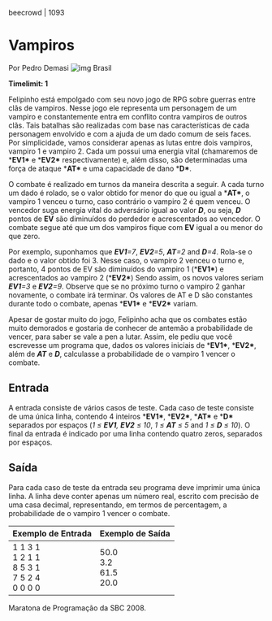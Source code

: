 beecrowd | 1093

# Vampiros

Por Pedro Demasi ![img](https://resources.beecrowd.com.br/gallery/images/flags/br.gif) Brasil

**Timelimit: 1**

Felipinho está empolgado com seu novo jogo de RPG sobre guerras entre clãs de vampiros. Nesse jogo ele representa um personagem de um vampiro e constantemente entra em conflito contra vampiros de outros clãs. Tais batalhas são realizadas com base nas características de cada personagem envolvido e com a ajuda de um dado comum de seis faces. Por simplicidade, vamos considerar apenas as lutas entre dois vampiros, vampiro 1 e vampiro 2. Cada um possui uma energia vital (chamaremos de ***EV1\*** e ***EV2\*** respectivamente) e, além disso, são determinadas uma força de ataque ***AT\*** e uma capacidade de dano ***D\***.

O combate é realizado em turnos da maneira descrita a seguir. A cada turno um dado é rolado, se o valor obtido for menor do que ou igual a ***AT\***, o vampiro 1 venceu o turno, caso contrário o vampiro 2 é quem venceu. O vencedor suga energia vital do adversário igual ao valor ***D***, ou seja, ***D*** pontos de **EV** são diminuídos do perdedor e acrescentados ao vencedor. O combate segue até que um dos vampiros fique com **EV** igual a ou menor do que zero.

Por exemplo, suponhamos que ***EV1**=7*, ***EV2**=5*, ***AT**=2* and ***D**=4*. Rola-se o dado e o valor obtido foi 3. Nesse caso, o vampiro 2 venceu o turno e, portanto, 4 pontos de EV são diminuídos do vampiro 1 (***EV1\***) e acrescentados ao vampiro 2 (***EV2\***) Sendo assim, os novos valores seriam ***EV1**=3* e ***EV2**=9*. Observe que se no próximo turno o vampiro 2 ganhar novamente, o combate irá terminar. Os valores de AT e D são constantes durante todo o combate, apenas ***EV1\*** e ***EV2\*** variam.

Apesar de gostar muito do jogo, Felipinho acha que os combates estão muito demorados e gostaria de conhecer de antemão a probabilidade de vencer, para saber se vale a pen a lutar. Assim, ele pediu que você escrevesse um programa que, dados os valores iniciais de ***EV1\***, ***EV2\***, além de ***AT*** e ***D***, calculasse a probabilidade de o vampiro 1 vencer o combate.

## Entrada

A entrada consiste de vários casos de teste. Cada caso de teste consiste de uma única linha, contendo 4 inteiros ***EV1\***, ***EV2\***, ***AT\*** e ***D\*** separados por espaços (*1 ≤ **EV1**, **EV2** ≤ 10*, *1 ≤ **AT** ≤ 5* and *1 ≤ **D** ≤ 10*). O final da entrada é indicado por uma linha contendo quatro zeros, separados por espaços.

## Saída

Para cada caso de teste da entrada seu programa deve imprimir uma única linha. A linha deve conter apenas um número real, escrito com precisão de uma casa decimal, representando, em termos de percentagem, a probabilidade de o vampiro 1 vencer o combate.

| Exemplo de Entrada                                           | Exemplo de Saída                     |
| ------------------------------------------------------------ | ------------------------------------ |
| 1 1 3 1 <br />1 2 1 1 <br />8 5 3 1 <br />7 5 2 4 <br />0 0 0 0 | 50.0 <br />3.2 <br />61.5 <br />20.0 |

Maratona de Programação da SBC 2008.